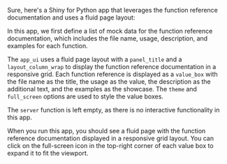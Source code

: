 Sure, here's a Shiny for Python app that leverages the function reference documentation and uses a fluid page layout:



In this app, we first define a list of mock data for the function reference documentation, which includes the file name, usage, description, and examples for each function.

The `app_ui` uses a fluid page layout with a `panel_title` and a `layout_column_wrap` to display the function reference documentation in a responsive grid. Each function reference is displayed as a `value_box` with the file name as the title, the usage as the value, the description as the additional text, and the examples as the showcase. The `theme` and `full_screen` options are used to style the value boxes.

The `server` function is left empty, as there is no interactive functionality in this app.

When you run this app, you should see a fluid page with the function reference documentation displayed in a responsive grid layout. You can click on the full-screen icon in the top-right corner of each value box to expand it to fit the viewport.